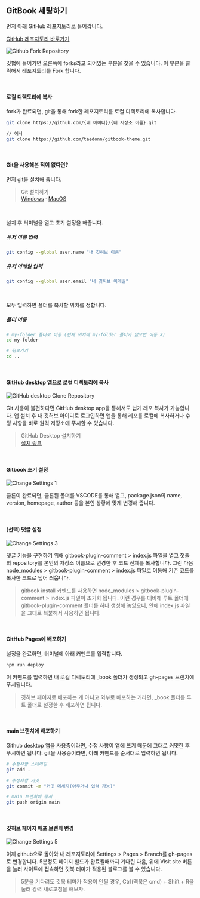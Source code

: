 ## GitBook 세팅하기

먼저 아래 GitHub 레포지토리로 들어갑니다.

[GitHub 레포지토리 바로가기](https://github.com/taedonn/gitbook-theme)

![Github Fork Repository](../images/github_1.jpg)

깃헙에 들어가면 오른쪽에 forks라고 되어있는 부분을 찾을 수 있습니다. 이 부분을 클릭해서 레포지토리를 Fork 합니다.

&nbsp;

#### 로컬 디렉토리에 복사

fork가 완료되면, git을 통해 fork한 레포지토리를 로컬 디렉토리에 복사합니다.

```bash
git clone https://github.com/{내 아이디}/{내 저장소 이름}.git

// 예시
git clone https://github.com/taedonn/gitbook-theme.git
```

&nbsp;

#### Git을 사용해본 적이 없다면?

먼저 git을 설치해 줍니다.

> Git 설치하기<br>
[Windows](https://gitforwindows.org/) · 
[MacOS](https://sourceforge.net/projects/git-osx-installer/files/git-2.23.0-intel-universal-mavericks.dmg/download?use_mirror=autoselect)

&nbsp;

설치 후 터미널을 열고 초기 설정을 해줍니다.

##### 유저 이름 입력

```bash
git config --global user.name "내 깃허브 이름"
```

##### 유저 이메일 입력

```bash
git config --global user.email "내 깃허브 이메일"
```

&nbsp;

모두 입력하면 폴더를 복사할 위치를 정합니다.

##### 폴더 이동

```bash
# my-folder 폴더로 이동 (현재 위치에 my-folder 폴더가 없으면 이동 X)
cd my-folder

# 뒤로가기
cd ..
```

&nbsp;

#### GitHub desktop 앱으로 로컬 디렉토리에 복사

![GitHub desktop Clone Repository](../images/github_2.jpg)

Git 사용이 불편하다면 GitHub desktop app을 통해서도 쉽게 레포 복사가 가능합니다. 앱 설치 후 내 깃허브 아이디로 로그인하면 앱을 통해 레포를 로컬에 복사하거나 수정 사항을 바로 원격 저장소에 푸시할 수 있습니다.

> GitHub Desktop 설치하기<br/>
[설치 링크](https://desktop.github.com/)

&nbsp;

#### Gitbook 초기 설정

![Change Settings 1](../images/github_3.png)

클론이 완료되면, 클론된 폴더를 VSCODE를 통해 열고, package.json의 name, version, homepage, author 등을 본인 상황에 맞게 변경해 줍니다.

&nbsp;

#### (선택) 댓글 설정

![Change Settings 3](../images/github_5.jpg)

댓글 기능을 구현하기 위해 gitbook-plugin-comment > index.js 파일을 열고 첫줄의 repository를 본인의 저장소 이름으로 변경한 후 코드 전체를 복사합니다. 그런 다음 node_modules > gitbook-plugin-comment > index.js 파일로 이동해 기존 코드를 복사한 코드로 덮어 씌웁니다.
> gitbook install 커멘드를 사용하면 node_modules > gitbook-plugin-comment > index.js 파일이 초기화 됩니다. 이런 경우를 대비해 루트 폴더에 gitbook-plugin-comment 폴더를 하나 생성해 놓았으니, 안에 index.js 파일을 그대로 복붙해서 사용하면 됩니다.

&nbsp;

#### GitHub Pages에 배포하기

설정을 완료하면, 터미널에 아래 커멘드를 입력합니다.

```js
npm run deploy
```

이 커멘드를 입력하면 내 로컬 디렉토리에 _book 폴더가 생성되고 gh-pages 브랜치에 푸시됩니다.
> 깃허브 페이지로 배포하는 게 아니고 외부로 배포하는 거라면, _book 폴더를 루트 폴더로 설정한 후 배포하면 됩니다.

&nbsp;

#### main 브랜치에 배포하기

Github desktop 앱을 사용중이라면, 수정 사항이 앱에 뜨기 때문에 그대로 커밋한 후 푸시하면 됩니다. git을 사용중이라면, 아래 커멘드를 순서대로 입력하면 됩니다.

```bash
# 수정사항 스테이징
git add .

# 수정사항 커밋
git commit -m "커밋 메세지(아무거나 입력 가능)"

# main 브랜치에 푸시
git push origin main
```

&nbsp;

#### 깃허브 페이지 배포 브랜치 변경

![Change Settings 5](../images/github_7.jpg)

이제 github으로 돌아와 내 레포지토리에 Settings > Pages > Branch를 gh-pages로 변경합니다. 5분정도 페이지 빌드가 완료될때까지 기다린 다음, 위에 Visit site 버튼을 눌러 사이트에 접속하면 깃북 테마가 적용된 블로그를 볼 수 있습니다.
> 5분을 기다려도 깃북 테마가 적용이 안될 경우, Ctrl(맥북은 cmd) + Shift + R을 눌러 강력 새로고침을 해보자.

&nbsp;

